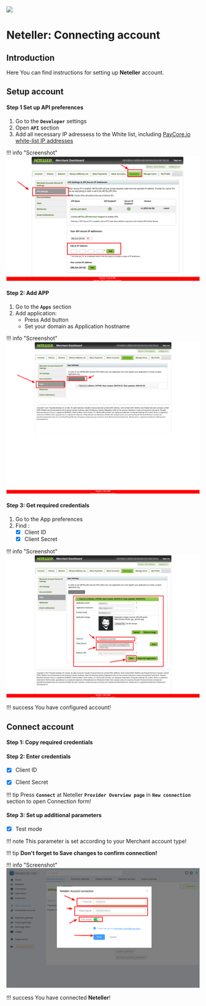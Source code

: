 <img src="https://static.openfintech.io/payment_providers/neteller/logo.png?w=400" width="400px">

# Neteller: Connecting account

## Introduction

Here You can find  instructions for setting up **Neteller**  account.

## Setup account

#### Step 1 Set up API preferences

1. Go to the **`Developer`** settings
2. Open **`API`** section
3. Add all necessary IP adressess to the White list, including  [PayСore.io white-list IP addresses](/ips/#white-list-ip-addresses)

!!! info "Screenshot"
    [![API](images/ips_1.png)](images/ips_1.png)

#### Step 2: Add APP
1. Go to the **`Apps`** section
2. Add application:
    - Press Add button
    - Set your domain as Application hostname 

!!! info "Screenshot"
    [![APP](images/add_app_1.png)](images/add_app_1.png)

#### Step 3: Get required credentials

1. Go to the App preferences
2. Find :
    - [x] Client ID
    - [x] Client Secret

!!! info "Screenshot"
    [![APP](images/creds_1.png)](images/creds_1.png)

!!! success
    You have configured account!




## Connect account

#### Step 1: Copy required credentials


#### Step 2: Enter credentials

- [x] Client ID
- [x] Client Secret


!!! tip
    Press **```Connect```** at Neteller **```Provider Overview page```** in **```New connection```** section to open Connection form!


#### Step 3: Set up additional parameters 

- [x] Test mode

!!! note
    This parameter is set according to your Merchant account type!

!!! tip
    **Don't forget to Save changes to confirm connection!**

!!! info "Screenshot"
    [![Connect](images/neteller-step_connect.png)](images/neteller-step_connect.png)


!!! success
    You have connected **Neteller**!